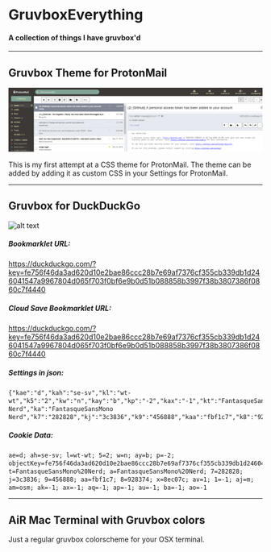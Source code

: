 # GruvboxEverything
#### A collection of things I have gruvbox'd 
---

## Gruvbox Theme for ProtonMail

![alt text](https://github.com/dotMavriQ/GruvboxEverything/blob/master/ScreenshotGruvboxProtonMail.png?raw=true "Gruvbox Theme for ProtonMail Screenshot")

This is my first attempt at a CSS theme for ProtonMail.
The theme can be added by adding it as custom CSS in your Settings for ProtonMail.

---

## Gruvbox for DuckDuckGo 

![alt text](https://github.com/dotMavriQ/GruvboxEverything/blob/master/gruvboxdduck.png?raw=true "Gruvbox Theme for DuckDuckGo Screenshot")

##### Bookmarklet URL:
https://duckduckgo.com/?key=fe756f46da3ad620d10e2bae86ccc28b7e69af7376cf355cb339db1d246041547a9967804d065f703f0bf6e9b0d51b088858b3997f38b3807386f0860c7f4440

##### Cloud Save Bookmarklet URL:
https://duckduckgo.com/?key=fe756f46da3ad620d10e2bae86ccc28b7e69af7376cf355cb339db1d246041547a9967804d065f703f0bf6e9b0d51b088858b3997f38b3807386f0860c7f4440

##### Settings in json:
```
{"kae":"d","kah":"se-sv","kl":"wt-wt","k5":"2","kw":"n","kay":"b","kp":"-2","kax":"-1","kt":"FantasqueSansMono Nerd","ka":"FantasqueSansMono Nerd","k7":"282828","kj":"3c3836","k9":"456888","kaa":"fbf1c7","k8":"928374","kx":"8ec07c","kav":"1","k1":"-1","kaj":"m","kam":"osm","kak":"-1","kaq":"-1","kap":"-1","kau":"-1","kba":"-1","kao":"-1"}
``` 

##### Cookie Data:
```
ae=d; ah=se-sv; l=wt-wt; 5=2; w=n; ay=b; p=-2; objectKey=fe756f46da3ad620d10e2bae86ccc28b7e69af7376cf355cb339db1d246041547a9967804d065f703f0bf6e9b0d51b088858b3997f38b3807386f0860c7f4440; t=FantasqueSansMono%20Nerd; a=FantasqueSansMono%20Nerd; 7=282828; j=3c3836; 9=456888; aa=fbf1c7; 8=928374; x=8ec07c; av=1; 1=-1; aj=m; am=osm; ak=-1; ax=-1; aq=-1; ap=-1; au=-1; ba=-1; ao=-1
``` 

--- 

## AiR Mac Terminal with Gruvbox colors

Just a regular gruvbox colorscheme for your OSX terminal.

